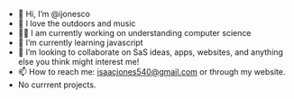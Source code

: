 - 👋 Hi, I’m @ijonesco
- 👀 I love the outdoors and music
- 👨‍💻 I am currently working on understanding computer science
- 🌱 I’m currently learning javascript
- 💞️ I’m looking to collaborate on SaS ideas, apps, websites, and anything else you think might interest me!
- 📫 How to reach me: isaacjones540@gmail.com or through my website.
- No currrent projects.
